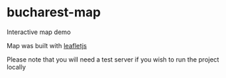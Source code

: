 # bucharest-map
Interactive map demo

Map was built with [leafletjs](https://leafletjs.com/)

Please note that you will need a test server if you wish to run the project locally
